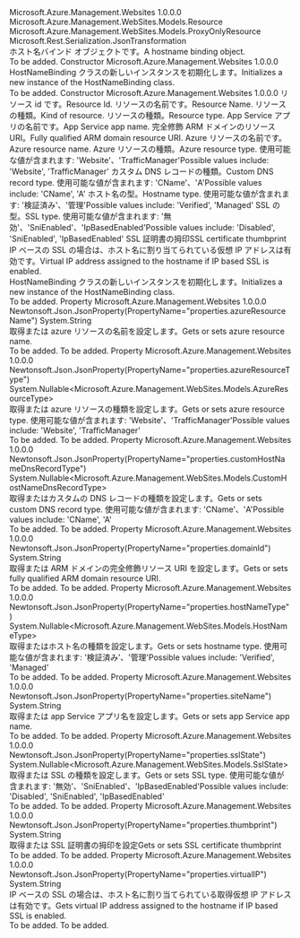 <Type Name="HostNameBinding" FullName="Microsoft.Azure.Management.WebSites.Models.HostNameBinding">
  <TypeSignature Language="C#" Value="public class HostNameBinding : Microsoft.Azure.Management.WebSites.Models.ProxyOnlyResource" />
  <TypeSignature Language="ILAsm" Value=".class public auto ansi beforefieldinit HostNameBinding extends Microsoft.Azure.Management.WebSites.Models.ProxyOnlyResource" />
  <TypeSignature Language="DocId" Value="T:Microsoft.Azure.Management.WebSites.Models.HostNameBinding" />
  <TypeSignature Language="VB.NET" Value="Public Class HostNameBinding&#xA;Inherits ProxyOnlyResource" />
  <TypeSignature Language="F#" Value="type HostNameBinding = class&#xA;    inherit ProxyOnlyResource" />
  <AssemblyInfo>
    <AssemblyName>Microsoft.Azure.Management.Websites</AssemblyName>
    <AssemblyVersion>1.0.0.0</AssemblyVersion>
  </AssemblyInfo>
  <Base>
    <BaseTypeName>Microsoft.Azure.Management.WebSites.Models.Resource</BaseTypeName>
    <BaseTypeName FrameworkAlternate="azure-dotnet">Microsoft.Azure.Management.WebSites.Models.ProxyOnlyResource</BaseTypeName>
  </Base>
  <Interfaces />
  <Attributes>
    <Attribute>
      <AttributeName>Microsoft.Rest.Serialization.JsonTransformation</AttributeName>
    </Attribute>
  </Attributes>
  <Docs>
    <summary>
            <span data-ttu-id="5d714-101">ホスト名バインド オブジェクトです。</span><span class="sxs-lookup"><span data-stu-id="5d714-101">A hostname binding object.</span></span>
            </summary>
    <remarks>To be added.</remarks>
  </Docs>
  <Members>
    <Member MemberName=".ctor">
      <MemberSignature Language="C#" Value="public HostNameBinding ();" />
      <MemberSignature Language="ILAsm" Value=".method public hidebysig specialname rtspecialname instance void .ctor() cil managed" />
      <MemberSignature Language="DocId" Value="M:Microsoft.Azure.Management.WebSites.Models.HostNameBinding.#ctor" />
      <MemberSignature Language="VB.NET" Value="Public Sub New ()" />
      <MemberType>Constructor</MemberType>
      <AssemblyInfo>
        <AssemblyName>Microsoft.Azure.Management.Websites</AssemblyName>
        <AssemblyVersion>1.0.0.0</AssemblyVersion>
      </AssemblyInfo>
      <Parameters />
      <Docs>
        <summary>
            <span data-ttu-id="5d714-102">HostNameBinding クラスの新しいインスタンスを初期化します。</span><span class="sxs-lookup"><span data-stu-id="5d714-102">Initializes a new instance of the HostNameBinding class.</span></span>
            </summary>
        <remarks>To be added.</remarks>
      </Docs>
    </Member>
    <Member MemberName=".ctor">
      <MemberSignature Language="C#" Value="public HostNameBinding (string id = null, string name = null, string kind = null, string type = null, string siteName = null, string domainId = null, string azureResourceName = null, Nullable&lt;Microsoft.Azure.Management.WebSites.Models.AzureResourceType&gt; azureResourceType = null, Nullable&lt;Microsoft.Azure.Management.WebSites.Models.CustomHostNameDnsRecordType&gt; customHostNameDnsRecordType = null, Nullable&lt;Microsoft.Azure.Management.WebSites.Models.HostNameType&gt; hostNameType = null, Nullable&lt;Microsoft.Azure.Management.WebSites.Models.SslState&gt; sslState = null, string thumbprint = null, string virtualIP = null);" />
      <MemberSignature Language="ILAsm" Value=".method public hidebysig specialname rtspecialname instance void .ctor(string id, string name, string kind, string type, string siteName, string domainId, string azureResourceName, valuetype System.Nullable`1&lt;valuetype Microsoft.Azure.Management.WebSites.Models.AzureResourceType&gt; azureResourceType, valuetype System.Nullable`1&lt;valuetype Microsoft.Azure.Management.WebSites.Models.CustomHostNameDnsRecordType&gt; customHostNameDnsRecordType, valuetype System.Nullable`1&lt;valuetype Microsoft.Azure.Management.WebSites.Models.HostNameType&gt; hostNameType, valuetype System.Nullable`1&lt;valuetype Microsoft.Azure.Management.WebSites.Models.SslState&gt; sslState, string thumbprint, string virtualIP) cil managed" />
      <MemberSignature Language="DocId" Value="M:Microsoft.Azure.Management.WebSites.Models.HostNameBinding.#ctor(System.String,System.String,System.String,System.String,System.String,System.String,System.String,System.Nullable{Microsoft.Azure.Management.WebSites.Models.AzureResourceType},System.Nullable{Microsoft.Azure.Management.WebSites.Models.CustomHostNameDnsRecordType},System.Nullable{Microsoft.Azure.Management.WebSites.Models.HostNameType},System.Nullable{Microsoft.Azure.Management.WebSites.Models.SslState},System.String,System.String)" />
      <MemberSignature Language="VB.NET" Value="Public Sub New (Optional id As String = null, Optional name As String = null, Optional kind As String = null, Optional type As String = null, Optional siteName As String = null, Optional domainId As String = null, Optional azureResourceName As String = null, Optional azureResourceType As Nullable(Of AzureResourceType) = null, Optional customHostNameDnsRecordType As Nullable(Of CustomHostNameDnsRecordType) = null, Optional hostNameType As Nullable(Of HostNameType) = null, Optional sslState As Nullable(Of SslState) = null, Optional thumbprint As String = null, Optional virtualIP As String = null)" />
      <MemberSignature Language="F#" Value="new Microsoft.Azure.Management.WebSites.Models.HostNameBinding : string * string * string * string * string * string * string * Nullable&lt;Microsoft.Azure.Management.WebSites.Models.AzureResourceType&gt; * Nullable&lt;Microsoft.Azure.Management.WebSites.Models.CustomHostNameDnsRecordType&gt; * Nullable&lt;Microsoft.Azure.Management.WebSites.Models.HostNameType&gt; * Nullable&lt;Microsoft.Azure.Management.WebSites.Models.SslState&gt; * string * string -&gt; Microsoft.Azure.Management.WebSites.Models.HostNameBinding" Usage="new Microsoft.Azure.Management.WebSites.Models.HostNameBinding (id, name, kind, type, siteName, domainId, azureResourceName, azureResourceType, customHostNameDnsRecordType, hostNameType, sslState, thumbprint, virtualIP)" />
      <MemberType>Constructor</MemberType>
      <AssemblyInfo>
        <AssemblyName>Microsoft.Azure.Management.Websites</AssemblyName>
        <AssemblyVersion>1.0.0.0</AssemblyVersion>
      </AssemblyInfo>
      <Parameters>
        <Parameter Name="id" Type="System.String" />
        <Parameter Name="name" Type="System.String" />
        <Parameter Name="kind" Type="System.String" />
        <Parameter Name="type" Type="System.String" />
        <Parameter Name="siteName" Type="System.String" />
        <Parameter Name="domainId" Type="System.String" />
        <Parameter Name="azureResourceName" Type="System.String" />
        <Parameter Name="azureResourceType" Type="System.Nullable&lt;Microsoft.Azure.Management.WebSites.Models.AzureResourceType&gt;" />
        <Parameter Name="customHostNameDnsRecordType" Type="System.Nullable&lt;Microsoft.Azure.Management.WebSites.Models.CustomHostNameDnsRecordType&gt;" />
        <Parameter Name="hostNameType" Type="System.Nullable&lt;Microsoft.Azure.Management.WebSites.Models.HostNameType&gt;" />
        <Parameter Name="sslState" Type="System.Nullable&lt;Microsoft.Azure.Management.WebSites.Models.SslState&gt;" />
        <Parameter Name="thumbprint" Type="System.String" />
        <Parameter Name="virtualIP" Type="System.String" />
      </Parameters>
      <Docs>
        <param name="id"><span data-ttu-id="5d714-103">リソース id です。</span><span class="sxs-lookup"><span data-stu-id="5d714-103">Resource Id.</span></span></param>
        <param name="name"><span data-ttu-id="5d714-104">リソースの名前です。</span><span class="sxs-lookup"><span data-stu-id="5d714-104">Resource Name.</span></span></param>
        <param name="kind"><span data-ttu-id="5d714-105">リソースの種類。</span><span class="sxs-lookup"><span data-stu-id="5d714-105">Kind of resource.</span></span></param>
        <param name="type"><span data-ttu-id="5d714-106">リソースの種類。</span><span class="sxs-lookup"><span data-stu-id="5d714-106">Resource type.</span></span></param>
        <param name="siteName"><span data-ttu-id="5d714-107">App Service アプリの名前です。</span><span class="sxs-lookup"><span data-stu-id="5d714-107">App Service app name.</span></span></param>
        <param name="domainId"><span data-ttu-id="5d714-108">完全修飾 ARM ドメインのリソース URI。</span><span class="sxs-lookup"><span data-stu-id="5d714-108">Fully qualified ARM domain resource URI.</span></span></param>
        <param name="azureResourceName"><span data-ttu-id="5d714-109">Azure リソースの名前です。</span><span class="sxs-lookup"><span data-stu-id="5d714-109">Azure resource name.</span></span></param>
        <param name="azureResourceType"><span data-ttu-id="5d714-110">Azure リソースの種類。</span><span class="sxs-lookup"><span data-stu-id="5d714-110">Azure resource type.</span></span> <span data-ttu-id="5d714-111">使用可能な値が含まれます: 'Website'、'TrafficManager'</span><span class="sxs-lookup"><span data-stu-id="5d714-111">Possible values include: 'Website', 'TrafficManager'</span></span></param>
        <param name="customHostNameDnsRecordType"><span data-ttu-id="5d714-112">カスタム DNS レコードの種類。</span><span class="sxs-lookup"><span data-stu-id="5d714-112">Custom DNS record type.</span></span>
            <span data-ttu-id="5d714-113">使用可能な値が含まれます: 'CName'、'A'</span><span class="sxs-lookup"><span data-stu-id="5d714-113">Possible values include: 'CName', 'A'</span></span></param>
        <param name="hostNameType"><span data-ttu-id="5d714-114">ホスト名の型。</span><span class="sxs-lookup"><span data-stu-id="5d714-114">Hostname type.</span></span> <span data-ttu-id="5d714-115">使用可能な値が含まれます: '検証済み'、'管理'</span><span class="sxs-lookup"><span data-stu-id="5d714-115">Possible values include: 'Verified', 'Managed'</span></span></param>
        <param name="sslState"><span data-ttu-id="5d714-116">SSL の型。</span><span class="sxs-lookup"><span data-stu-id="5d714-116">SSL type.</span></span> <span data-ttu-id="5d714-117">使用可能な値が含まれます: '無効'、'SniEnabled'、'IpBasedEnabled'</span><span class="sxs-lookup"><span data-stu-id="5d714-117">Possible values include: 'Disabled', 'SniEnabled', 'IpBasedEnabled'</span></span></param>
        <param name="thumbprint"><span data-ttu-id="5d714-118">SSL 証明書の拇印</span><span class="sxs-lookup"><span data-stu-id="5d714-118">SSL certificate thumbprint</span></span></param>
        <param name="virtualIP"><span data-ttu-id="5d714-119">IP ベースの SSL の場合は、ホスト名に割り当てられている仮想 IP アドレスは有効です。</span><span class="sxs-lookup"><span data-stu-id="5d714-119">Virtual IP address assigned to the hostname if IP based SSL is enabled.</span></span></param>
        <summary>
            <span data-ttu-id="5d714-120">HostNameBinding クラスの新しいインスタンスを初期化します。</span><span class="sxs-lookup"><span data-stu-id="5d714-120">Initializes a new instance of the HostNameBinding class.</span></span>
            </summary>
        <remarks>To be added.</remarks>
      </Docs>
    </Member>
    <Member MemberName="AzureResourceName">
      <MemberSignature Language="C#" Value="public string AzureResourceName { get; set; }" />
      <MemberSignature Language="ILAsm" Value=".property instance string AzureResourceName" />
      <MemberSignature Language="DocId" Value="P:Microsoft.Azure.Management.WebSites.Models.HostNameBinding.AzureResourceName" />
      <MemberSignature Language="VB.NET" Value="Public Property AzureResourceName As String" />
      <MemberSignature Language="F#" Value="member this.AzureResourceName : string with get, set" Usage="Microsoft.Azure.Management.WebSites.Models.HostNameBinding.AzureResourceName" />
      <MemberType>Property</MemberType>
      <AssemblyInfo>
        <AssemblyName>Microsoft.Azure.Management.Websites</AssemblyName>
        <AssemblyVersion>1.0.0.0</AssemblyVersion>
      </AssemblyInfo>
      <Attributes>
        <Attribute>
          <AttributeName>Newtonsoft.Json.JsonProperty(PropertyName="properties.azureResourceName")</AttributeName>
        </Attribute>
      </Attributes>
      <ReturnValue>
        <ReturnType>System.String</ReturnType>
      </ReturnValue>
      <Docs>
        <summary>
            <span data-ttu-id="5d714-121">取得または azure リソースの名前を設定します。</span><span class="sxs-lookup"><span data-stu-id="5d714-121">Gets or sets azure resource name.</span></span>
            </summary>
        <value>To be added.</value>
        <remarks>To be added.</remarks>
      </Docs>
    </Member>
    <Member MemberName="AzureResourceType">
      <MemberSignature Language="C#" Value="public Nullable&lt;Microsoft.Azure.Management.WebSites.Models.AzureResourceType&gt; AzureResourceType { get; set; }" />
      <MemberSignature Language="ILAsm" Value=".property instance valuetype System.Nullable`1&lt;valuetype Microsoft.Azure.Management.WebSites.Models.AzureResourceType&gt; AzureResourceType" />
      <MemberSignature Language="DocId" Value="P:Microsoft.Azure.Management.WebSites.Models.HostNameBinding.AzureResourceType" />
      <MemberSignature Language="VB.NET" Value="Public Property AzureResourceType As Nullable(Of AzureResourceType)" />
      <MemberSignature Language="F#" Value="member this.AzureResourceType : Nullable&lt;Microsoft.Azure.Management.WebSites.Models.AzureResourceType&gt; with get, set" Usage="Microsoft.Azure.Management.WebSites.Models.HostNameBinding.AzureResourceType" />
      <MemberType>Property</MemberType>
      <AssemblyInfo>
        <AssemblyName>Microsoft.Azure.Management.Websites</AssemblyName>
        <AssemblyVersion>1.0.0.0</AssemblyVersion>
      </AssemblyInfo>
      <Attributes>
        <Attribute>
          <AttributeName>Newtonsoft.Json.JsonProperty(PropertyName="properties.azureResourceType")</AttributeName>
        </Attribute>
      </Attributes>
      <ReturnValue>
        <ReturnType>System.Nullable&lt;Microsoft.Azure.Management.WebSites.Models.AzureResourceType&gt;</ReturnType>
      </ReturnValue>
      <Docs>
        <summary>
            <span data-ttu-id="5d714-122">取得または azure リソースの種類を設定します。</span><span class="sxs-lookup"><span data-stu-id="5d714-122">Gets or sets azure resource type.</span></span> <span data-ttu-id="5d714-123">使用可能な値が含まれます: 'Website'、'TrafficManager'</span><span class="sxs-lookup"><span data-stu-id="5d714-123">Possible values include: 'Website', 'TrafficManager'</span></span>
            </summary>
        <value>To be added.</value>
        <remarks>To be added.</remarks>
      </Docs>
    </Member>
    <Member MemberName="CustomHostNameDnsRecordType">
      <MemberSignature Language="C#" Value="public Nullable&lt;Microsoft.Azure.Management.WebSites.Models.CustomHostNameDnsRecordType&gt; CustomHostNameDnsRecordType { get; set; }" />
      <MemberSignature Language="ILAsm" Value=".property instance valuetype System.Nullable`1&lt;valuetype Microsoft.Azure.Management.WebSites.Models.CustomHostNameDnsRecordType&gt; CustomHostNameDnsRecordType" />
      <MemberSignature Language="DocId" Value="P:Microsoft.Azure.Management.WebSites.Models.HostNameBinding.CustomHostNameDnsRecordType" />
      <MemberSignature Language="VB.NET" Value="Public Property CustomHostNameDnsRecordType As Nullable(Of CustomHostNameDnsRecordType)" />
      <MemberSignature Language="F#" Value="member this.CustomHostNameDnsRecordType : Nullable&lt;Microsoft.Azure.Management.WebSites.Models.CustomHostNameDnsRecordType&gt; with get, set" Usage="Microsoft.Azure.Management.WebSites.Models.HostNameBinding.CustomHostNameDnsRecordType" />
      <MemberType>Property</MemberType>
      <AssemblyInfo>
        <AssemblyName>Microsoft.Azure.Management.Websites</AssemblyName>
        <AssemblyVersion>1.0.0.0</AssemblyVersion>
      </AssemblyInfo>
      <Attributes>
        <Attribute>
          <AttributeName>Newtonsoft.Json.JsonProperty(PropertyName="properties.customHostNameDnsRecordType")</AttributeName>
        </Attribute>
      </Attributes>
      <ReturnValue>
        <ReturnType>System.Nullable&lt;Microsoft.Azure.Management.WebSites.Models.CustomHostNameDnsRecordType&gt;</ReturnType>
      </ReturnValue>
      <Docs>
        <summary>
            <span data-ttu-id="5d714-124">取得またはカスタムの DNS レコードの種類を設定します。</span><span class="sxs-lookup"><span data-stu-id="5d714-124">Gets or sets custom DNS record type.</span></span> <span data-ttu-id="5d714-125">使用可能な値が含まれます: 'CName'、'A'</span><span class="sxs-lookup"><span data-stu-id="5d714-125">Possible values include: 'CName', 'A'</span></span>
            </summary>
        <value>To be added.</value>
        <remarks>To be added.</remarks>
      </Docs>
    </Member>
    <Member MemberName="DomainId">
      <MemberSignature Language="C#" Value="public string DomainId { get; set; }" />
      <MemberSignature Language="ILAsm" Value=".property instance string DomainId" />
      <MemberSignature Language="DocId" Value="P:Microsoft.Azure.Management.WebSites.Models.HostNameBinding.DomainId" />
      <MemberSignature Language="VB.NET" Value="Public Property DomainId As String" />
      <MemberSignature Language="F#" Value="member this.DomainId : string with get, set" Usage="Microsoft.Azure.Management.WebSites.Models.HostNameBinding.DomainId" />
      <MemberType>Property</MemberType>
      <AssemblyInfo>
        <AssemblyName>Microsoft.Azure.Management.Websites</AssemblyName>
        <AssemblyVersion>1.0.0.0</AssemblyVersion>
      </AssemblyInfo>
      <Attributes>
        <Attribute>
          <AttributeName>Newtonsoft.Json.JsonProperty(PropertyName="properties.domainId")</AttributeName>
        </Attribute>
      </Attributes>
      <ReturnValue>
        <ReturnType>System.String</ReturnType>
      </ReturnValue>
      <Docs>
        <summary>
            <span data-ttu-id="5d714-126">取得または ARM ドメインの完全修飾リソース URI を設定します。</span><span class="sxs-lookup"><span data-stu-id="5d714-126">Gets or sets fully qualified ARM domain resource URI.</span></span>
            </summary>
        <value>To be added.</value>
        <remarks>To be added.</remarks>
      </Docs>
    </Member>
    <Member MemberName="HostNameType">
      <MemberSignature Language="C#" Value="public Nullable&lt;Microsoft.Azure.Management.WebSites.Models.HostNameType&gt; HostNameType { get; set; }" />
      <MemberSignature Language="ILAsm" Value=".property instance valuetype System.Nullable`1&lt;valuetype Microsoft.Azure.Management.WebSites.Models.HostNameType&gt; HostNameType" />
      <MemberSignature Language="DocId" Value="P:Microsoft.Azure.Management.WebSites.Models.HostNameBinding.HostNameType" />
      <MemberSignature Language="VB.NET" Value="Public Property HostNameType As Nullable(Of HostNameType)" />
      <MemberSignature Language="F#" Value="member this.HostNameType : Nullable&lt;Microsoft.Azure.Management.WebSites.Models.HostNameType&gt; with get, set" Usage="Microsoft.Azure.Management.WebSites.Models.HostNameBinding.HostNameType" />
      <MemberType>Property</MemberType>
      <AssemblyInfo>
        <AssemblyName>Microsoft.Azure.Management.Websites</AssemblyName>
        <AssemblyVersion>1.0.0.0</AssemblyVersion>
      </AssemblyInfo>
      <Attributes>
        <Attribute>
          <AttributeName>Newtonsoft.Json.JsonProperty(PropertyName="properties.hostNameType")</AttributeName>
        </Attribute>
      </Attributes>
      <ReturnValue>
        <ReturnType>System.Nullable&lt;Microsoft.Azure.Management.WebSites.Models.HostNameType&gt;</ReturnType>
      </ReturnValue>
      <Docs>
        <summary>
            <span data-ttu-id="5d714-127">取得またはホスト名の種類を設定します。</span><span class="sxs-lookup"><span data-stu-id="5d714-127">Gets or sets hostname type.</span></span> <span data-ttu-id="5d714-128">使用可能な値が含まれます: '検証済み'、'管理'</span><span class="sxs-lookup"><span data-stu-id="5d714-128">Possible values include: 'Verified', 'Managed'</span></span>
            </summary>
        <value>To be added.</value>
        <remarks>To be added.</remarks>
      </Docs>
    </Member>
    <Member MemberName="SiteName">
      <MemberSignature Language="C#" Value="public string SiteName { get; set; }" />
      <MemberSignature Language="ILAsm" Value=".property instance string SiteName" />
      <MemberSignature Language="DocId" Value="P:Microsoft.Azure.Management.WebSites.Models.HostNameBinding.SiteName" />
      <MemberSignature Language="VB.NET" Value="Public Property SiteName As String" />
      <MemberSignature Language="F#" Value="member this.SiteName : string with get, set" Usage="Microsoft.Azure.Management.WebSites.Models.HostNameBinding.SiteName" />
      <MemberType>Property</MemberType>
      <AssemblyInfo>
        <AssemblyName>Microsoft.Azure.Management.Websites</AssemblyName>
        <AssemblyVersion>1.0.0.0</AssemblyVersion>
      </AssemblyInfo>
      <Attributes>
        <Attribute>
          <AttributeName>Newtonsoft.Json.JsonProperty(PropertyName="properties.siteName")</AttributeName>
        </Attribute>
      </Attributes>
      <ReturnValue>
        <ReturnType>System.String</ReturnType>
      </ReturnValue>
      <Docs>
        <summary>
            <span data-ttu-id="5d714-129">取得または app Service アプリ名を設定します。</span><span class="sxs-lookup"><span data-stu-id="5d714-129">Gets or sets app Service app name.</span></span>
            </summary>
        <value>To be added.</value>
        <remarks>To be added.</remarks>
      </Docs>
    </Member>
    <Member MemberName="SslState">
      <MemberSignature Language="C#" Value="public Nullable&lt;Microsoft.Azure.Management.WebSites.Models.SslState&gt; SslState { get; set; }" />
      <MemberSignature Language="ILAsm" Value=".property instance valuetype System.Nullable`1&lt;valuetype Microsoft.Azure.Management.WebSites.Models.SslState&gt; SslState" />
      <MemberSignature Language="DocId" Value="P:Microsoft.Azure.Management.WebSites.Models.HostNameBinding.SslState" />
      <MemberSignature Language="VB.NET" Value="Public Property SslState As Nullable(Of SslState)" />
      <MemberSignature Language="F#" Value="member this.SslState : Nullable&lt;Microsoft.Azure.Management.WebSites.Models.SslState&gt; with get, set" Usage="Microsoft.Azure.Management.WebSites.Models.HostNameBinding.SslState" />
      <MemberType>Property</MemberType>
      <AssemblyInfo>
        <AssemblyName>Microsoft.Azure.Management.Websites</AssemblyName>
        <AssemblyVersion>1.0.0.0</AssemblyVersion>
      </AssemblyInfo>
      <Attributes>
        <Attribute>
          <AttributeName>Newtonsoft.Json.JsonProperty(PropertyName="properties.sslState")</AttributeName>
        </Attribute>
      </Attributes>
      <ReturnValue>
        <ReturnType>System.Nullable&lt;Microsoft.Azure.Management.WebSites.Models.SslState&gt;</ReturnType>
      </ReturnValue>
      <Docs>
        <summary>
            <span data-ttu-id="5d714-130">取得または SSL の種類を設定します。</span><span class="sxs-lookup"><span data-stu-id="5d714-130">Gets or sets SSL type.</span></span> <span data-ttu-id="5d714-131">使用可能な値が含まれます: '無効'、'SniEnabled'、'IpBasedEnabled'</span><span class="sxs-lookup"><span data-stu-id="5d714-131">Possible values include: 'Disabled', 'SniEnabled', 'IpBasedEnabled'</span></span>
            </summary>
        <value>To be added.</value>
        <remarks>To be added.</remarks>
      </Docs>
    </Member>
    <Member MemberName="Thumbprint">
      <MemberSignature Language="C#" Value="public string Thumbprint { get; set; }" />
      <MemberSignature Language="ILAsm" Value=".property instance string Thumbprint" />
      <MemberSignature Language="DocId" Value="P:Microsoft.Azure.Management.WebSites.Models.HostNameBinding.Thumbprint" />
      <MemberSignature Language="VB.NET" Value="Public Property Thumbprint As String" />
      <MemberSignature Language="F#" Value="member this.Thumbprint : string with get, set" Usage="Microsoft.Azure.Management.WebSites.Models.HostNameBinding.Thumbprint" />
      <MemberType>Property</MemberType>
      <AssemblyInfo>
        <AssemblyName>Microsoft.Azure.Management.Websites</AssemblyName>
        <AssemblyVersion>1.0.0.0</AssemblyVersion>
      </AssemblyInfo>
      <Attributes>
        <Attribute>
          <AttributeName>Newtonsoft.Json.JsonProperty(PropertyName="properties.thumbprint")</AttributeName>
        </Attribute>
      </Attributes>
      <ReturnValue>
        <ReturnType>System.String</ReturnType>
      </ReturnValue>
      <Docs>
        <summary>
            <span data-ttu-id="5d714-132">取得または SSL 証明書の拇印を設定</span><span class="sxs-lookup"><span data-stu-id="5d714-132">Gets or sets SSL certificate thumbprint</span></span>
            </summary>
        <value>To be added.</value>
        <remarks>To be added.</remarks>
      </Docs>
    </Member>
    <Member MemberName="VirtualIP">
      <MemberSignature Language="C#" Value="public string VirtualIP { get; }" />
      <MemberSignature Language="ILAsm" Value=".property instance string VirtualIP" />
      <MemberSignature Language="DocId" Value="P:Microsoft.Azure.Management.WebSites.Models.HostNameBinding.VirtualIP" />
      <MemberSignature Language="VB.NET" Value="Public ReadOnly Property VirtualIP As String" />
      <MemberSignature Language="F#" Value="member this.VirtualIP : string" Usage="Microsoft.Azure.Management.WebSites.Models.HostNameBinding.VirtualIP" />
      <MemberType>Property</MemberType>
      <AssemblyInfo>
        <AssemblyName>Microsoft.Azure.Management.Websites</AssemblyName>
        <AssemblyVersion>1.0.0.0</AssemblyVersion>
      </AssemblyInfo>
      <Attributes>
        <Attribute>
          <AttributeName>Newtonsoft.Json.JsonProperty(PropertyName="properties.virtualIP")</AttributeName>
        </Attribute>
      </Attributes>
      <ReturnValue>
        <ReturnType>System.String</ReturnType>
      </ReturnValue>
      <Docs>
        <summary>
            <span data-ttu-id="5d714-133">IP ベースの SSL の場合は、ホスト名に割り当てられている取得仮想 IP アドレスは有効です。</span><span class="sxs-lookup"><span data-stu-id="5d714-133">Gets virtual IP address assigned to the hostname if IP based SSL is enabled.</span></span>
            </summary>
        <value>To be added.</value>
        <remarks>To be added.</remarks>
      </Docs>
    </Member>
  </Members>
</Type>